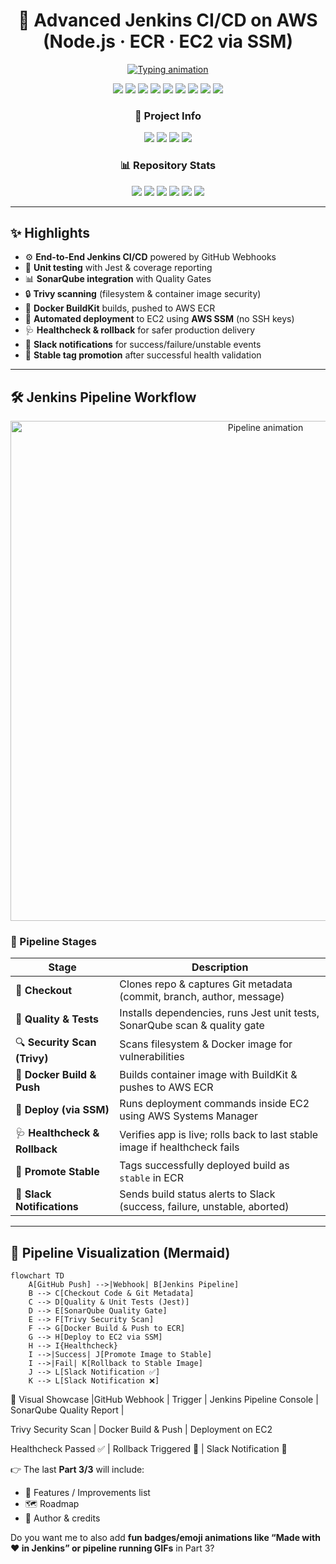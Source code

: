 <h1 align="center">🚀 Advanced Jenkins CI/CD on AWS (Node.js · ECR · EC2 via SSM)</h1>

<p align="center">
  <a href="https://github.com/KaranPrince/jenkins-node-ci">
    <img src="https://readme-typing-svg.demolab.com?font=Fira+Code&weight=700&size=26&pause=1000&color=00E5FF&center=true&vCenter=true&width=900&lines=GitHub+%E2%9E%9C+Jenkins+%E2%9E%9C+AWS;Build+%7C+Test+%7C+Scan+%7C+Containerize+%7C+Deploy;SonarQube+%2B+Trivy+%2B+Slack;Healthcheck+%2B+Rollback+%2B+Stable+Promotion" alt="Typing animation" />
  </a>
</p>

<p align="center">
  <img src="https://img.shields.io/badge/CI/CD-Jenkins-blue?style=for-the-badge&logo=jenkins&logoColor=white"/>
  <img src="https://img.shields.io/badge/Quality-SonarQube-0ea5e9?style=for-the-badge&logo=sonarqube&logoColor=white"/>
  <img src="https://img.shields.io/badge/Security-Trivy-critical?style=for-the-badge&logo=dependabot&logoColor=white"/>
  <img src="https://img.shields.io/badge/Container-Docker-2496ED?style=for-the-badge&logo=docker&logoColor=white"/>
  <img src="https://img.shields.io/badge/Registry-AWS%20ECR-orange?style=for-the-badge&logo=amazon-aws&logoColor=white"/>
  <img src="https://img.shields.io/badge/Deploy-EC2%20via%20SSM-3DDC84?style=for-the-badge&logo=amazon-ec2&logoColor=white"/>
  <img src="https://img.shields.io/badge/Notify-Slack-4A154B?style=for-the-badge&logo=slack&logoColor=white"/>
  <img src="https://img.shields.io/badge/Runtime-Node.js-43853D?style=for-the-badge&logo=nodedotjs&logoColor=white"/>
  <img src="https://img.shields.io/badge/Tests-Jest-C21325?style=for-the-badge&logo=jest&logoColor=white"/>
</p>

<div align="center">

### 🔨 Project Info
<img src="https://img.shields.io/badge/build-passing-brightgreen?style=flat-square"/> 
<img src="https://img.shields.io/badge/license-MIT-blue?style=flat-square"/>
<img src="https://img.shields.io/badge/Made%20With-Jenkins-blue?style=flat-square"/>
<img src="https://img.shields.io/badge/Hosted%20On-AWS%20EC2-orange?style=flat-square"/>

### 📊 Repository Stats
<img src="https://img.shields.io/github/repo-size/KaranPrince/jenkins-node-ci?style=flat-square"/>
<img src="https://img.shields.io/github/last-commit/KaranPrince/jenkins-node-ci?style=flat-square"/>
<img src="https://img.shields.io/github/issues/KaranPrince/jenkins-node-ci?style=flat-square"/>
<img src="https://img.shields.io/github/stars/KaranPrince/jenkins-node-ci?style=flat-square"/>
<img src="https://img.shields.io/github/forks/KaranPrince/jenkins-node-ci?style=flat-square"/>
<img src="https://visitor-badge.laobi.icu/badge?page_id=KaranPrince.jenkins-node-ci"/>
</div>

---

## ✨ Highlights

- ⚙️ **End-to-End Jenkins CI/CD** powered by GitHub Webhooks  
- 🧪 **Unit testing** with Jest & coverage reporting  
- 📊 **SonarQube integration** with Quality Gates  
- 🔒 **Trivy scanning** (filesystem & container image security)  
- 🐳 **Docker BuildKit** builds, pushed to AWS ECR  
- 🚀 **Automated deployment** to EC2 using **AWS SSM** (no SSH keys)  
- 🩺 **Healthcheck & rollback** for safer production delivery  
- 🔔 **Slack notifications** for success/failure/unstable events  
- 📌 **Stable tag promotion** after successful health validation  


---

## 🛠️ Jenkins Pipeline Workflow

<p align="center">
  <img src="https://github.com/KaranPrince/jenkins-node-ci/assets/pipeline-animated.gif" width="800" alt="Pipeline animation"/>
</p>

### 📌 Pipeline Stages

| Stage                         | Description                                                                 |
|-------------------------------|-----------------------------------------------------------------------------|
| 🔄 **Checkout**               | Clones repo & captures Git metadata (commit, branch, author, message)       |
| 🧪 **Quality & Tests**        | Installs dependencies, runs Jest unit tests, SonarQube scan & quality gate  |
| 🔍 **Security Scan (Trivy)**  | Scans filesystem & Docker image for vulnerabilities                        |
| 🐳 **Docker Build & Push**    | Builds container image with BuildKit & pushes to AWS ECR                    |
| 🚀 **Deploy (via SSM)**       | Runs deployment commands inside EC2 using AWS Systems Manager               |
| 🩺 **Healthcheck & Rollback** | Verifies app is live; rolls back to last stable image if healthcheck fails  |
| 📌 **Promote Stable**          | Tags successfully deployed build as `stable` in ECR                        |
| 🔔 **Slack Notifications**    | Sends build status alerts to Slack (success, failure, unstable, aborted)    |

---

## 🔄 Pipeline Visualization (Mermaid)

```mermaid
flowchart TD
    A[GitHub Push] -->|Webhook| B[Jenkins Pipeline]
    B --> C[Checkout Code & Git Metadata]
    C --> D[Quality & Unit Tests (Jest)]
    D --> E[SonarQube Quality Gate]
    E --> F[Trivy Security Scan]
    F --> G[Docker Build & Push to ECR]
    G --> H[Deploy to EC2 via SSM]
    H --> I{Healthcheck}
    I -->|Success| J[Promote Image to Stable]
    I -->|Fail| K[Rollback to Stable Image]
    J --> L[Slack Notification ✅]
    K --> L[Slack Notification ❌]
```


📸 Visual Showcase
|GitHub Webhook | Trigger |	Jenkins Pipeline Console |	SonarQube Quality Report |

	
	
Trivy Security Scan	| Docker Build & Push | Deployment on EC2

	
	
Healthcheck Passed ✅ | Rollback Triggered 🔄 | Slack Notification 🔔


👉 The last **Part 3/3** will include:  
- 🎯 Features / Improvements list  
- 🗺️ Roadmap  
- 🙋 Author & credits  

Do you want me to also add **fun badges/emoji animations like “Made with ❤️ in Jenkins” or pipeline running GIFs** in Part 3?
